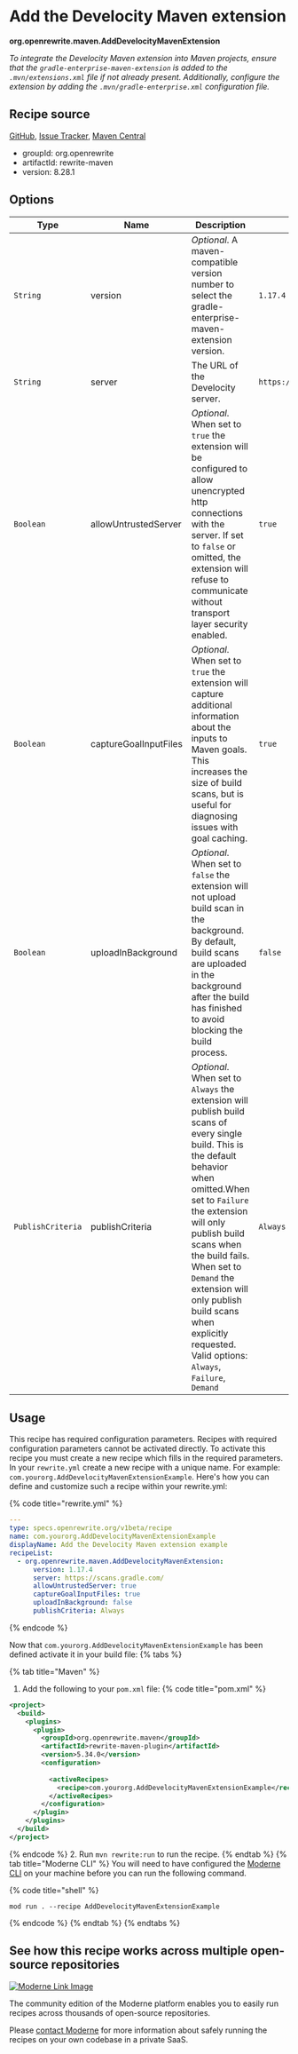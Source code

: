 # Add the Develocity Maven extension

**org.openrewrite.maven.AddDevelocityMavenExtension**

_To integrate the Develocity Maven extension into Maven projects, ensure that the `gradle-enterprise-maven-extension` is added to the `.mvn/extensions.xml` file if not already present. Additionally, configure the extension by adding the `.mvn/gradle-enterprise.xml` configuration file._

## Recipe source

[GitHub](https://github.com/openrewrite/rewrite/blob/main/rewrite-maven/src/main/java/org/openrewrite/maven/AddDevelocityMavenExtension.java), [Issue Tracker](https://github.com/openrewrite/rewrite/issues), [Maven Central](https://central.sonatype.com/artifact/org.openrewrite/rewrite-maven/8.28.1/jar)

* groupId: org.openrewrite
* artifactId: rewrite-maven
* version: 8.28.1

## Options

| Type | Name | Description | Example |
| -- | -- | -- | -- |
| `String` | version | *Optional*. A maven-compatible version number to select the gradle-enterprise-maven-extension version. | `1.17.4` |
| `String` | server | The URL of the Develocity server. | `https://scans.gradle.com/` |
| `Boolean` | allowUntrustedServer | *Optional*. When set to `true` the extension will be configured to allow unencrypted http connections with the server. If set to `false` or omitted, the extension will refuse to communicate without transport layer security enabled. | `true` |
| `Boolean` | captureGoalInputFiles | *Optional*. When set to `true` the extension will capture additional information about the inputs to Maven goals. This increases the size of build scans, but is useful for diagnosing issues with goal caching.  | `true` |
| `Boolean` | uploadInBackground | *Optional*. When set to `false` the extension will not upload build scan in the background. By default, build scans are uploaded in the background after the build has finished to avoid blocking the build process. | `false` |
| `PublishCriteria` | publishCriteria | *Optional*. When set to `Always` the extension will publish build scans of every single build. This is the default behavior when omitted.When set to `Failure` the extension will only publish build scans when the build fails. When set to `Demand` the extension will only publish build scans when explicitly requested. Valid options: `Always`, `Failure`, `Demand` | `Always` |


## Usage

This recipe has required configuration parameters. Recipes with required configuration parameters cannot be activated directly. To activate this recipe you must create a new recipe which fills in the required parameters. In your `rewrite.yml` create a new recipe with a unique name. For example: `com.yourorg.AddDevelocityMavenExtensionExample`.
Here's how you can define and customize such a recipe within your rewrite.yml:

{% code title="rewrite.yml" %}
```yaml
---
type: specs.openrewrite.org/v1beta/recipe
name: com.yourorg.AddDevelocityMavenExtensionExample
displayName: Add the Develocity Maven extension example
recipeList:
  - org.openrewrite.maven.AddDevelocityMavenExtension:
      version: 1.17.4
      server: https://scans.gradle.com/
      allowUntrustedServer: true
      captureGoalInputFiles: true
      uploadInBackground: false
      publishCriteria: Always
```
{% endcode %}

Now that `com.yourorg.AddDevelocityMavenExtensionExample` has been defined activate it in your build file:
{% tabs %}

{% tab title="Maven" %}
1. Add the following to your `pom.xml` file:
{% code title="pom.xml" %}
```xml
<project>
  <build>
    <plugins>
      <plugin>
        <groupId>org.openrewrite.maven</groupId>
        <artifactId>rewrite-maven-plugin</artifactId>
        <version>5.34.0</version>
        <configuration>
          
          <activeRecipes>
            <recipe>com.yourorg.AddDevelocityMavenExtensionExample</recipe>
          </activeRecipes>
        </configuration>
      </plugin>
    </plugins>
  </build>
</project>
```
{% endcode %}
2. Run `mvn rewrite:run` to run the recipe.
{% endtab %}
{% tab title="Moderne CLI" %}
You will need to have configured the [Moderne CLI](https://docs.moderne.io/moderne-cli/cli-intro) on your machine before you can run the following command.

{% code title="shell" %}
```shell
mod run . --recipe AddDevelocityMavenExtensionExample
```
{% endcode %}
{% endtab %}
{% endtabs %}

## See how this recipe works across multiple open-source repositories

[![Moderne Link Image](/.gitbook/assets/ModerneRecipeButton.png)](https://app.moderne.io/recipes/org.openrewrite.maven.AddDevelocityMavenExtension)

The community edition of the Moderne platform enables you to easily run recipes across thousands of open-source repositories.

Please [contact Moderne](https://moderne.io/product) for more information about safely running the recipes on your own codebase in a private SaaS.
